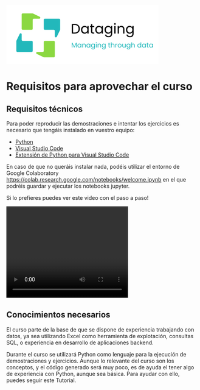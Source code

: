![Dataging](https://raw.githubusercontent.com/dataging/public-resources/61263724aea5476ba5ebf38478beada519091957/logodataging.png)

# Requisitos para aprovechar el curso

## Requisitos técnicos
Para poder reproducir las demostraciones e intentar los ejercicios es necesario que tengáis instalado en vuestro equipo:

- [Python](https://github.com/antoniosql/Intro-Python/blob/main/Requisitos/Instalar%20Python.md)
- [Visual Studio Code](https://github.com/antoniosql/Intro-Python/blob/main/Requisitos/Instalar%20Visual%20Studio%20Code.md)
- [Extensión de Python para Visual Studio Code](https://github.com/antoniosql/Intro-Python/blob/main/Requisitos/Instalar%20el%20complemento%20de%20Python.md)

En caso de que no queráis instalar nada, podéis utilizar el entorno de Google Colaboratory https://colab.research.google.com/notebooks/welcome.ipynb en el que podréis guardar y ejecutar los notebooks jupyter. 

Si lo prefieres puedes ver este video con el paso a paso!


<video src="https://youtu.be/Oa_Zo8jtsTE?si=1_UDgsYbVTucDF6c" width="320" height="240" controls></video>

## Conocimientos necesarios

El curso parte de la base de que se dispone de experiencia trabajando con datos, ya sea utilizando Excel como herramienta de explotación, consultas SQL, o experiencia en desarrollo de aplicaciones backend. 

Durante el curso se utilizará Python como lenguaje para la ejecución de demostraciones y ejercicios. Aunque lo relevante del curso son los conceptos, y el código generado será muy poco, es de ayuda el tener algo de experiencia con Python, aunque sea básica. Para ayudar con ello, puedes seguir este Tutorial. 
